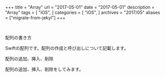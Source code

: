 +++
title = "Array"
url = "2017-05-01"
date = "2017-05-01"
description = "Array"
tags = [
    "iOS",
]
categories = [
    "iOS",
]
archives = "2017/05"
aliases = ["migrate-from-jekyl"]
+++



<br>

配列の書き方

Swiftの配列です。配列の作成と呼び出しについて記載します。


<script src="https://gist.github.com/O-Junpei/c969fea9788ad017d62418b8497550fa.js"></script>

配列の追加、挿入、削除

配列の追加、挿入、削除をしてみます。

<script src="https://gist.github.com/O-Junpei/a5640c496eab83a2c4cf7a1f8cad7e6a.js"></script>
